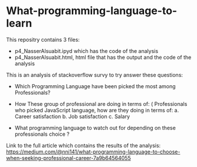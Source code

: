 # What-programming-language-to-learn

This repositry contains 3 files:
- p4_NasserAlsuabit.ipyd which has the code of the analysis
- p4_NasserAlsuabit.html, html file that has the output and the code of the analysis 

This is an analysis of stackoverflow survy to try answer these questions:

- Which Programming Language have been picked the most among Professionals?
- How These group of professional are doing in terms of: ( Professionals who picked JavaScript language, how are they doing in terms of:
		a. Career satisfaction 
		b. Job satisfaction 
		c. Salary 
        
- What programming language to watch out for depending on these professionals choice ?

Link to the full article which contains the results of the analysis: 
https://medium.com/@nni141/what-programming-language-to-choose-when-seeking-professional-career-7a9b64564055
